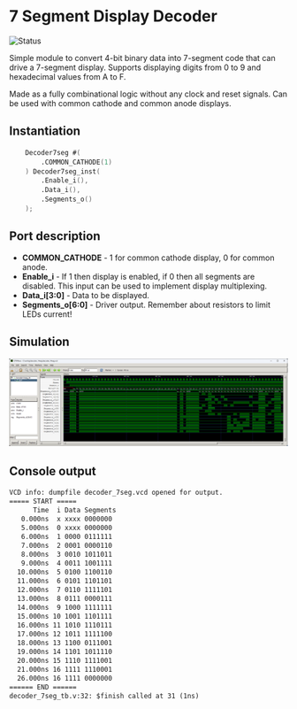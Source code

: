 # 7 Segment Display Decoder

![Status](https://img.shields.io/badge/STATUS-DEVELOPMENT-yellow.svg)

Simple module to convert 4-bit binary data into 7-segment code that can drive a 7-segment display. Supports displaying digits from 0 to 9 and hexadecimal values from A to F.

Made as a fully combinational logic without any clock and reset signals. Can be used with common cathode and common anode displays.

## Instantiation

```verilog
	Decoder7seg #(
		.COMMON_CATHODE(1)
	) Decoder7seg_inst(
		.Enable_i(),
		.Data_i(),
		.Segments_o()
	);
```

## Port description

+ **COMMON_CATHODE** - 1 for common cathode display, 0 for common anode.
+ **Enable_i** - If 1 then display is enabled, if 0 then all segments are disabled. This input can be used to implement display multiplexing.
+ **Data_i[3:0]** - Data to be displayed.
+ **Segments_o[6:0]** - Driver output. Remember about resistors to limit LEDs current!
    
## Simulation

![Simulation](simulation.png "Simulation")

## Console output

    VCD info: dumpfile decoder_7seg.vcd opened for output.
    ===== START =====
          Time  i Data Segments
       0.000ns  x xxxx 0000000
       5.000ns  0 xxxx 0000000
       6.000ns  1 0000 0111111
       7.000ns  2 0001 0000110
       8.000ns  3 0010 1011011
       9.000ns  4 0011 1001111
      10.000ns  5 0100 1100110
      11.000ns  6 0101 1101101
      12.000ns  7 0110 1111101
      13.000ns  8 0111 0000111
      14.000ns  9 1000 1111111
      15.000ns 10 1001 1101111
      16.000ns 11 1010 1110111
      17.000ns 12 1011 1111100
      18.000ns 13 1100 0111001
      19.000ns 14 1101 1011110
      20.000ns 15 1110 1111001
      21.000ns 16 1111 1110001
      26.000ns 16 1111 0000000
    ====== END ======
    decoder_7seg_tb.v:32: $finish called at 31 (1ns)